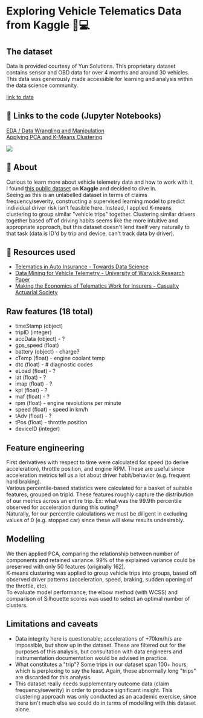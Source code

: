 # Exploring Vehicle Telematics Data from Kaggle 🚗💻

## The dataset
Data is provided courtesy of Yun Solutions. This proprietary dataset contains sensor and OBD data for over 4 months and around 30 vehicles. This data was generously made accessible for learning and analysis within the data science community.

[link to data](https://www.kaggle.com/yunlevin/levin-vehicle-telematics?select=allcars.csv)

## 🧐 Links to the code (Jupyter Notebooks)
[EDA / Data Wrangling and Manipulation](https://github.com/cjporteo/vehicle-telematics-clustering/blob/main/data_wrangling.ipynb)
<br>
[Applying PCA and K-Means Clustering](https://github.com/cjporteo/vehicle-telematics-clustering/blob/main/modelling.ipynb)

![](https://i.imgur.com/oS39ekG.png)

## 💭 About
Curious to learn more about vehicle telemetry data and how to work with it, I found [this public dataset](https://www.kaggle.com/yunlevin/levin-vehicle-telematics) on **Kaggle** and decided to dive in.
<br>
Seeing as this is an unlabelled dataset in terms of claims frequency/severity, constructing a supervised learning model to predict individual driver risk isn't feasible here. Instead, I applied K-means clustering to group similar "vehicle trips" together. Clustering similar drivers together based off of driving habits seems like the more intuitive and appropriate approach, but this dataset doesn't lend itself very naturally to that task (data is ID'd by trip and device, can't track data by driver).

## 📔 Resources used
- [Telematics in Auto Insurance - Towards Data Science](https://towardsdatascience.com/telematics-in-auto-insurance-a886a03b5a88)
- [Data Mining for Vehicle Telemetry - University of Warwick Research Paper](https://www.researchgate.net/publication/301317356_Data_Mining_for_Vehicle_Telemetry)
- [Making the Economics of Telematics Work for Insurers - Casualty Actuarial Society](https://www.insurancejournal.com/news/national/2014/05/19/329538.htm)

## Raw features (18 total)
- timeStamp (object)
- tripID (integer)
- accData (object) - ?
 - gps_speed (float)
 - battery (object) - charge?
 - cTemp (float) - engine coolant temp
 - dtc (float) - # diagnostic codes
 - eLoad (float) - ?
 - iat (float) - ?
 - imap (float) - ?
 - kpl (float) - ?
 - maf (float) - ?
 - rpm (float) - engine revolutions per minute
 - speed (float) - speed in km/h
 - tAdv (float) - ?
 - tPos (float) - throttle position
 - deviceID (integer)

## Feature engineering
First derivatives with respect to time were calculated for speed (to derive acceleration), throttle position, and engine RPM. These are useful since acceleration metrics tell us a lot about driver habit/behavior (e.g. frequent hard braking).
<br>
Various percentile-based statistics were calculated for a basket of suitable features, grouped on tripId. These features roughly capture the distribution of our metrics across an entire trip. Ex: what was the 99.9th percentile observed for acceleration during this outing?
<br>
Naturally, for our percentile calculations we must be diligent in excluding values of 0 (e.g. stopped car) since these will skew results undesirably.

## Modelling
We then applied PCA, comparing the relationship between number of components and retained variance. 99% of the explained variance could be preserved with only 50 features (originally 162).
<br>
K-means clustering was applied to group vehicle trips into groups, based off observed driver patterns (acceleration, speed, braking, sudden opening of the throttle, etc).
<br>
To evaluate model performance, the elbow method (with WCSS) and comparison of Silhouette scores was used to select an optimal number of clusters.

## Limitations and caveats
- Data integrity here is questionable; accelerations of +70km/h/s are impossible, but show up in the dataset. These are filtered out for the purposes of this analysis, but consultation with data engineers and instrumentation documentation would be advised in practice.
- What constitutes a "trip"? Some trips in our dataset span 100+ hours, which is perplexing to say the least. Again, these abnormally long "trips" are discarded for this analysis.
- This dataset really needs supplementary outcome data (claim frequency/severity) in order to produce significant insight. This clustering approach was only conducted as an academic exercise, since there isn't much else we could do in terms of modelling with this dataset alone.
